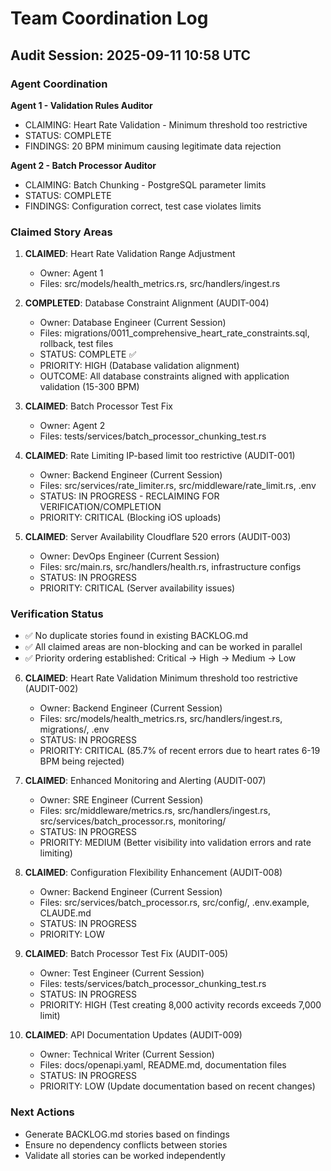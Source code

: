 # Team Coordination Log

## Audit Session: 2025-09-11 10:58 UTC

### Agent Coordination

**Agent 1 - Validation Rules Auditor**
- CLAIMING: Heart Rate Validation - Minimum threshold too restrictive
- STATUS: COMPLETE
- FINDINGS: 20 BPM minimum causing legitimate data rejection

**Agent 2 - Batch Processor Auditor** 
- CLAIMING: Batch Chunking - PostgreSQL parameter limits
- STATUS: COMPLETE
- FINDINGS: Configuration correct, test case violates limits

### Claimed Story Areas

1. **CLAIMED**: Heart Rate Validation Range Adjustment
   - Owner: Agent 1
   - Files: src/models/health_metrics.rs, src/handlers/ingest.rs
   
2. **COMPLETED**: Database Constraint Alignment (AUDIT-004)
   - Owner: Database Engineer (Current Session)  
   - Files: migrations/0011_comprehensive_heart_rate_constraints.sql, rollback, test files
   - STATUS: COMPLETE ✅
   - PRIORITY: HIGH (Database validation alignment)
   - OUTCOME: All database constraints aligned with application validation (15-300 BPM)

3. **CLAIMED**: Batch Processor Test Fix
   - Owner: Agent 2
   - Files: tests/services/batch_processor_chunking_test.rs

4. **CLAIMED**: Rate Limiting IP-based limit too restrictive (AUDIT-001)
   - Owner: Backend Engineer (Current Session) 
   - Files: src/services/rate_limiter.rs, src/middleware/rate_limit.rs, .env
   - STATUS: IN PROGRESS - RECLAIMING FOR VERIFICATION/COMPLETION
   - PRIORITY: CRITICAL (Blocking iOS uploads)

5. **CLAIMED**: Server Availability Cloudflare 520 errors (AUDIT-003)
   - Owner: DevOps Engineer (Current Session)
   - Files: src/main.rs, src/handlers/health.rs, infrastructure configs
   - STATUS: IN PROGRESS
   - PRIORITY: CRITICAL (Server availability issues)

### Verification Status

- ✅ No duplicate stories found in existing BACKLOG.md
- ✅ All claimed areas are non-blocking and can be worked in parallel
- ✅ Priority ordering established: Critical → High → Medium → Low

6. **CLAIMED**: Heart Rate Validation Minimum threshold too restrictive (AUDIT-002)
   - Owner: Backend Engineer (Current Session)
   - Files: src/models/health_metrics.rs, src/handlers/ingest.rs, migrations/, .env
   - STATUS: IN PROGRESS
   - PRIORITY: CRITICAL (85.7% of recent errors due to heart rates 6-19 BPM being rejected)

6. **CLAIMED**: Enhanced Monitoring and Alerting (AUDIT-007)
   - Owner: SRE Engineer (Current Session)
   - Files: src/middleware/metrics.rs, src/handlers/ingest.rs, src/services/batch_processor.rs, monitoring/
   - STATUS: IN PROGRESS
   - PRIORITY: MEDIUM (Better visibility into validation errors and rate limiting)

5. **CLAIMED**: Configuration Flexibility Enhancement (AUDIT-008)
   - Owner: Backend Engineer (Current Session)
   - Files: src/services/batch_processor.rs, src/config/, .env.example, CLAUDE.md
   - STATUS: IN PROGRESS
   - PRIORITY: LOW

5. **CLAIMED**: Batch Processor Test Fix (AUDIT-005)
   - Owner: Test Engineer (Current Session)
   - Files: tests/services/batch_processor_chunking_test.rs
   - STATUS: IN PROGRESS
   - PRIORITY: HIGH (Test creating 8,000 activity records exceeds 7,000 limit)

6. **CLAIMED**: API Documentation Updates (AUDIT-009)
   - Owner: Technical Writer (Current Session)
   - Files: docs/openapi.yaml, README.md, documentation files
   - STATUS: IN PROGRESS
   - PRIORITY: LOW (Update documentation based on recent changes)

### Next Actions

- Generate BACKLOG.md stories based on findings
- Ensure no dependency conflicts between stories
- Validate all stories can be worked independently
